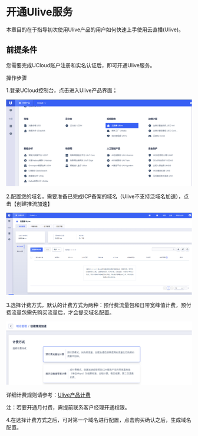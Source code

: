 # 开通Ulive服务

本章目的在于指导初次使用Ulive产品的用户如何快速上手使用云直播(Ulive)。

## 前提条件

您需要完成UCloud账户注册和实名认证后，即可开通Ulive服务。

操作步骤

1.登录UCloud控制台，点击进入Ulive产品界面；

![selectproduce_2021.bmp](../images/selectproduce_2021.bmp)

2.配置您的域名，需要准备已完成ICP备案的域名（Ulive不支持泛域名加速），点击【创建推流加速】

![2021-首次访问Ulive.png](../images/2021-首次访问Ulive.png)


3.选择计费方式，默认的计费方式为两种：预付费流量包和日带宽峰值计费，预付费流量包需先购买流量后，才会提交域名配置。

![2021-选择ulive计费方式.png](../images/2021-选择ulive计费方式.png)

详细计费规则请参考：[Ulive产品计费](../charge.md)

注：若要开通月付费，需提前联系客户经理开通权限。

4.在选择计费方式之后，可对第一个域名进行配置，点击购买确认之后，生成域名配置。
